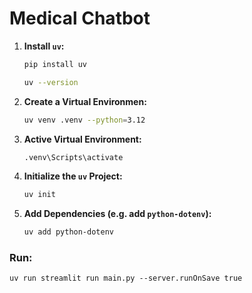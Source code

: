 # Medical Chatbot

1. **Install `uv`:**
   ```bash
   pip install uv

   uv --version
2. **Create a Virtual Environmen:**
    ```bash
    uv venv .venv --python=3.12
3. **Active Virtual Environment:**
    ```bash
    .venv\Scripts\activate
4. **Initialize the `uv` Project:**
    ```bash
    uv init
5. **Add Dependencies (e.g. add `python-dotenv`):**
    ```bash
    uv add python-dotenv

### Run:
```
uv run streamlit run main.py --server.runOnSave true
```